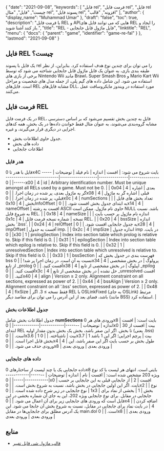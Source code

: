 {
  "date": "2021-09-08",
  "keywords": [
"فایل rel",
"فرمت فایل rel",
"فایل rel چیست",
"فایل",
"مثال rel",
"پسوند فایل rel",
"افزونه",
"قالب"
],
  "author": {
    "display_name": "Muhammad Umar"
},
  "draft": "false",
  "toc": true,
  "description": "با فرمت فایل REL و APIهایی که می توانند فایل های REL را ایجاد و باز کنند آشنا شوید.",
  "title": "REL - فایل ماژول قابل جابجایی",
  "linktitle": "REL",
  "menu": {
    "docs": {
      "parent": "game",
      "identifier": "game-re-fal"
}
},
  "lastmod": "2021-09-08"
}

## فایل REL چیست؟
یک فایل با پسوند rel را می توان برای چندین نوع هدف استفاده کرد. بنابراین، از نظر طبقه بندی بازی، به عنوان یک فایل ماژول قابل جابجایی شناخته می شود که توسط برخی از بازی های Nintendo Wii مانند Brawl، Super Smash Bros و Mario Kart Wii استفاده می شود. این شامل داده های گیم پلی، از جمله مدل های شخصیت و مراحل است. فایل‌های REL مشابه فایل‌های DLL. مورد استفاده در ویندوز مایکروسافت عمل می‌کنند.

## فرمت فایل REL
در یک فرمت فایل REL، فایل به چندین بخش تقسیم می‌شود که بر اساس دسترسی مشابه گروه‌بندی می‌شوند، به عنوان مثال فقط خواندن داده‌ها در یک بخش، همه کدهای اجرایی در دیگری قرار می‌گیرند، و غیره.
- جدول حاوی اطلاعات بخش.
- داده های بخش
- اطلاعات جابجایی

### هدر فایل
فایل با هدر تا 0x4C بایت شروع می شود:
| افست | اندازه | نام فیلد | توضیحات |
--------------------|---------------|-------------------|---------------------------------|
| 0x00 | 4 | id | Arbitrary identification number. Must be unique amongst all RELs used by a game. Must not be 0. |
| 0x04 | 4 | بعدی | اشاره گر به ماژول بعدی، پر شده در زمان اجرا. |
| 0x08 | 4 | قبلی | اشاره گر به ماژول قبلی، پر شده در زمان اجرا. |
| 0x0c | 4 | numSections | تعداد بخش های فایل |
| 0x10 | 4 | بخشInfoOffset | به ابتدای جدول بخش افست شود. |
| 0x14 | 4 | nameOffset | افست به رشته ASCII حاوی نام ماژول. ممکن است NULL باشد. نسبت به شروع فایل REL. |
| 0x18 | 4 | nameSize | اندازه نام ماژول بر حسب بایت |
| 0x1c | 4 | نسخه | شماره نسخه فرمت فایل REL. |
| 0x20 | 4 | bssSize | اندازه بخش '.bss'. |
| 0x24 | 4 | relOffset | به جدول جابجایی افست شود. |
| 0x28 | 4 | impOffset | آفست به جدول imp. |
| 0x2c | 4 | impSize | اندازه جدول imp در بایت. |
| 0x30 | 1 | prologSection | Index into section table which prolog is relative to. Skip if this field is 0. |
| 0x31 | 1 | epilogSection | Index into section table which epilog is relative to. Skip if this field is 0. |
| 0x32 | 1 | unresolvedSection | Index into section table which unresolved is relative to. Skip if this field is 0. |
| 0x33 | 1 | bssSection | فهرست بندی در جدول بخش که bss نسبت به آن است. در زمان اجرا پر شد! |
| 0x34 | 4 | پرولوگ | در بخش مشخصی از تابع _prolog آفست کنید. |
| 0x38 | 4 | اپیلوگ | در بخش مشخصی از تابع _epilog آفست کنید. |
| 0x3c | 4 | حل نشده | در بخش مشخصی از تابع _unresolved افست کنید. |
| 0x40 | 4 | align | Version ≥ 2 only. Alignment constraint on all sections, expressed as power of 2. |
| 0x44 | 4 | bssAlign | Version ≥ 2 only. Alignment constraint on all '.bss' section, expressed as power of 2. |
| 0x48 | 4 | fixSize | فقط نسخه ≥ 3. اگر REL با OSLinkFixed (به جای OSLink) مرتبط باشد، فضای بعد از این آدرس را می توان برای مقاصد دیگر (مانند BSS) استفاده کرد. |

### جدول اطلاعات بخش
جدول اطلاعات بخش شامل **numSections** ورودی های هر 0x8 بایت است:
| افست | اندازه | توضیحات |
-------|------------|-------------|
| 0x0 | 30 بیت | افست از ابتدای REL تا بخش. اگر این صفر باشد، بخش یک بخش بدون مقدار اولیه (یعنی .bss) است. |
| 0x3.6 | 1 بیت | ناشناخته. |
| 0x3.7 | 1 بیت | پرچم اجرایی؛ اگر این 1 باشد بخش قابل اجرا است. |
| 0x4 | 4 | طول بخش بر حسب بایت اگر این صفر باشد، این ورودی حذف می شود. |
| 0x8 | ورودی بعدی | ورودی بعدی |

### داده های جابجایی
داده جابجایی یک یا چند لیست از ساختارهای 0x8 بایتی است. انتهای هر لیست با کد نوع ویژه 203 مشخص شده است:
| افست | نام | اندازه | توضیحات |
-------|------------|------------|-----|
| 0x0 | افست | 2 | از جابجایی قبلی به این جابجایی بر حسب بایت. اگر این اولین جابجایی در بخش باشد، نسبت به شروع بخش است. |
| 0x2 | نوع | 1 | نوع جابجایی در زیر شرح داده شده است. |
| 0x3 | بخش | 1 | بخشی از نماد برای جابجایی در مقابل. برای نوع جابجایی ویژه 202، این به جای آن شماره بخشی در این فایل است که ورودی های جابجایی زیر برای آن اعمال می شود. |
| 0x4 | اضافه کردن | 4 | در بایت نماد برای جابجایی در مقابل، نسبت به شروع بخش آن جابجا می شود. این یک آدرس مطلق برای جابجایی‌ها در مقابل main.dol است. |
| 0x8 | ورودی بعدی | ورودی بعدی | ورودی بعدی |


 



## منابع 

* [قالب ماژول شی قابل تغییر](https://en.wikipedia.org/wiki/Relocatable_Object_Module_Format)




